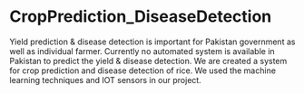 # CropPrediction_DiseaseDetection
Yield prediction &amp; disease detection is important for Pakistan government as well as individual farmer. Currently no automated system is available in Pakistan to predict the yield &amp; disease detection. We are created a system for crop prediction and disease detection of rice. We used the machine learning techniques and IOT sensors in our project. 
